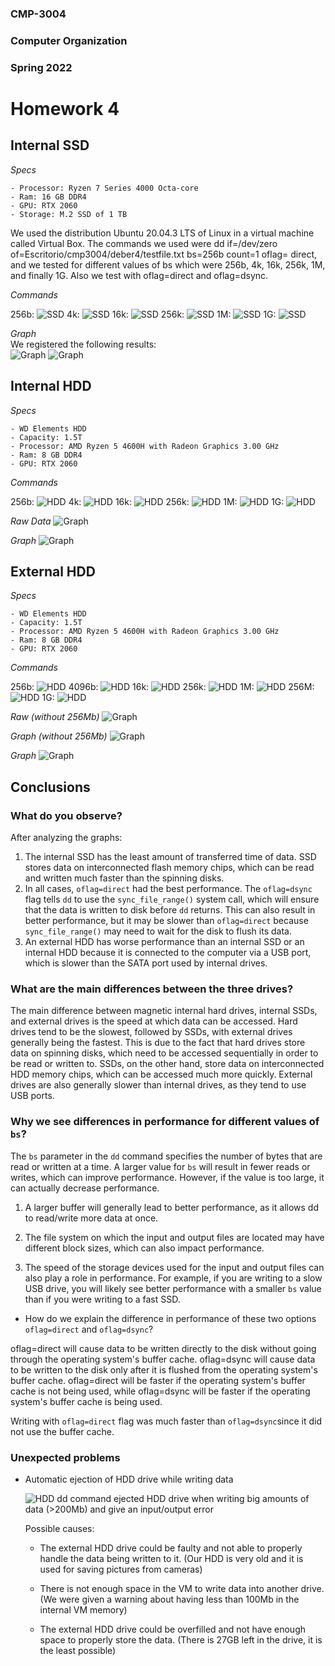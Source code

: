 ### CMP-3004

### Computer Organization

### Spring 2022

# Homework 4

## Internal SSD

_Specs_

    - Processor: Ryzen 7 Series 4000 Octa-core
    - Ram: 16 GB DDR4
    - GPU: RTX 2060
    - Storage: M.2 SSD of 1 TB

We used the distribution Ubuntu 20.04.3 LTS of Linux in a virtual machine called Virtual Box. The commands we used were dd if=/dev/zero of=Escritorio/cmp3004/deber4/testfile.txt bs=256b count=1 oflag= direct, and we tested for different values of bs which were 256b, 4k, 16k, 256k, 1M, and finally 1G. Also we test with oflag=direct and oflag=dsync.

_Commands_

256b:
![SSD](./Images/SSD/256bSSD.png)
4k:
![SSD](./Images/SSD/4kSSD.png)
16k:
![SSD](./Images/SSD/16kSSD.png)
256k:
![SSD](./Images/SSD/256kSSD.png)
1M:
![SSD](./Images/SSD/1MSSD.png)
1G:
![SSD](./Images/SSD/1GSSD.png)

_Graph_  
We registered the following results:  
![Graph](./Images/SSD/tableSSD.png)
![Graph](./Images/SSD/graphSSD.png)

## Internal HDD

_Specs_

    - WD Elements HDD
    - Capacity: 1.5T
    - Processor: AMD Ryzen 5 4600H with Radeon Graphics 3.00 GHz
    - Ram: 8 GB DDR4
    - GPU: RTX 2060

_Commands_

256b:
![HDD](./Images/In-HDD/256b.jpeg)
4k:
![HDD](./Images/In-HDD/4k.jpeg)
16k:
![HDD](./Images/In-HDD/16k.jpeg)
256k:
![HDD](./Images/In-HDD/256k.jpeg)
1M:
![HDD](./Images/In-HDD/1M.jpeg)
1G:
![HDD](./Images/In-HDD/1G.jpeg)

_Raw Data_
![Graph](./Images/In-HDD/Pic1.jpeg)

_Graph_
![Graph](./Images/In-HDD/Picture3.png)

## External HDD

_Specs_

    - WD Elements HDD
    - Capacity: 1.5T
    - Processor: AMD Ryzen 5 4600H with Radeon Graphics 3.00 GHz
    - Ram: 8 GB DDR4
    - GPU: RTX 2060

_Commands_

256b:
![HDD](./Images/Ex-HDD/256b.jpeg)
4096b:
![HDD](./Images/Ex-HDD/4096b.jpeg)
16k:
![HDD](./Images/Ex-HDD/16k.jpeg)
256k:
![HDD](./Images/Ex-HDD/256k.jpeg)
1M:
![HDD](./Images/Ex-HDD/1M.jpeg)
256M:
![HDD](./Images/Ex-HDD/256M.jpg)
1G:
![HDD](./Images/Ex-HDD/1G.jpg)

_Raw (without 256Mb)_
![Graph](./Images/Ex-HDD/Pic2.jpeg)

_Graph (without 256Mb)_
![Graph](./Images/Ex-HDD/Picture2.png)

_Graph_
![Graph](./Images/Ex-HDD/Picture1.png)

## Conclusions

### What do you observe?

After analyzing the graphs:

1. The internal SSD has the least amount of transferred time of data. SSD stores data on interconnected flash memory chips, which can be read and written much faster than the spinning disks.
2. In all cases, `oflag=direct` had the best performance. The `oflag=dsync` flag tells `dd` to use the `sync_file_range()` system call, which will ensure that the data is written to disk before `dd` returns. This can also result in better performance, but it may be slower than `oflag=direct` because `sync_file_range()` may need to wait for the disk to flush its data.
3. An external HDD has worse performance than an internal SSD or an internal HDD because it is connected to the computer via a USB port, which is slower than the SATA port used by internal drives.

### What are the main differences between the three drives?

The main difference between magnetic internal hard drives, internal SSDs, and external drives is the speed at which data can be accessed. Hard drives tend to be the slowest, followed by SSDs, with external drives generally being the fastest. This is due to the fact that hard drives store data on spinning disks, which need to be accessed sequentially in order to be read or written to. SSDs, on the other hand, store data on interconnected HDD memory chips, which can be accessed much more quickly. External drives are also generally slower than internal drives, as they tend to use USB ports.

### Why we see differences in performance for different values of `bs`?

The `bs` parameter in the `dd` command specifies the number of bytes that are read or written at a time. A larger value for `bs` will result in fewer reads or writes, which can improve performance. However, if the value is too large, it can actually decrease performance.

1. A larger buffer will generally lead to better performance, as it allows dd to read/write more data at once.

2. The file system on which the input and output files are located may have different block sizes, which can also impact performance.

3. The speed of the storage devices used for the input and output files can also play a role in performance. For example, if you are writing to a slow USB drive, you will likely see better performance with a smaller `bs` value than if you were writing to a fast SSD.

- How do we explain the difference in performance of these two options `oflag=direct` and `oflag=dsync`?

oflag=direct will cause data to be written directly to the disk without going through the operating system's buffer cache. oflag=dsync will cause data to be written to the disk only after it is flushed from the operating system's buffer cache. oflag=direct will be faster if the operating system's buffer cache is not being used, while oflag=dsync will be faster if the operating system's buffer cache is being used.

Writing with `oflag=direct` flag was much faster than `oflag=dsync`since it did not use the buffer cache.

### Unexpected problems

- Automatic ejection of HDD drive while writing data

  ![HDD](./Images/Ex-HDD/1GD.jpg)
  dd command ejected HDD drive when writing big amounts of data (>200Mb) and give an input/output error

  Possible causes:

  - The external HDD drive could be faulty and not able to properly handle the data being written to it. (Our HDD is very old and it is used for saving pictures from cameras)

  - There is not enough space in the VM to write data into another drive. (We were given a warning about having less than 100Mb in the internal VM memory)

  - The external HDD drive could be overfilled and not have enough space to properly store the data. (There is 27GB left in the drive, it is the least possible)
